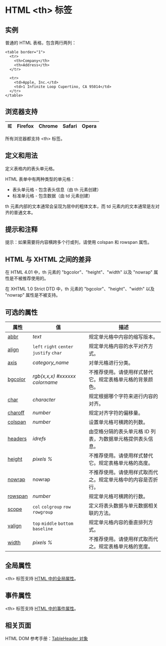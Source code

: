 # HTML &lt;th&gt; 标签

## 实例

普通的 HTML 表格，包含两行两列：

```
<table border="1">
  <tr>
    <th>Company</th>
    <th>Address</th>
  </tr>

  <tr>
    <td>Apple, Inc.</td>
    <td>1 Infinite Loop Cupertino, CA 95014</td>
  </tr>
</table>

```



## 浏览器支持

| IE | Firefox | Chrome | Safari | Opera |
| --- | --- | --- | --- | --- |

所有浏览器都支持 &lt;th&gt; 标签。

## 定义和用法

定义表格内的表头单元格。

HTML 表单中有两种类型的单元格：

*   表头单元格 - 包含表头信息（由 th 元素创建）
*   标准单元格 - 包含数据（由 td 元素创建）

th 元素内部的文本通常会呈现为居中的粗体文本，而 td 元素内的文本通常是左对齐的普通文本。

## 提示和注释

提示：如果需要将内容横跨多个行或列，请使用 colspan 和 rowspan 属性。

## HTML 与 XHTML 之间的差异

在 HTML 4.01 中，th 元素的 "bgcolor"、"height"、"width" 以及 "nowrap" 属性是不被推荐使用的。

在 XHTML 1.0 Strict DTD 中，th 元素的 "bgcolor"、"height"、"width" 以及 "nowrap" 属性是不被支持。

## 可选的属性

| 属性 | 值 | 描述 |
| --- | --- | --- |
| [abbr](/tags/att_th_abbr.asp "HTML &lt;th&gt; 标签的 abbr 属性") | _text_ | 规定单元格中内容的缩写版本。 |
| [align](/tags/att_th_align.asp "HTML &lt;th&gt; 标签的 align 属性") |    `left`   `right`   `center`   `justify`   `char` | 规定单元格内容的水平对齐方式。 |
| [axis](/tags/att_th_axis.asp "HTML &lt;th&gt; 标签的 axis 属性") | *category_name* | 对单元格进行分类。 |
| [bgcolor](/tags/att_th_bgcolor.asp "HTML &lt;th&gt; 标签的 bgcolor 属性") |    _rgb(x,x,x)_   _#xxxxxx_   _colorname_ | 不推荐使用。请使用样式替代它。规定表格单元格的背景颜色。 |
| [char](/tags/att_th_char.asp "HTML &lt;th&gt; 标签的 char 属性") | _character_ | 规定根据哪个字符来进行内容的对齐。 |
| [charoff](/tags/att_th_charoff.asp "HTML &lt;th&gt; 标签的 charoff 属性") | _number_ | 规定对齐字符的偏移量。 |
| [colspan](/tags/att_th_colspan.asp "HTML &lt;th&gt; 标签的 colspan 属性") | _number_ | 设置单元格可横跨的列数。 |
| [headers](/tags/att_th_headers.asp "HTML &lt;th&gt; 标签的 headers 属性") | _idrefs_ | 由空格分隔的表头单元格 ID 列表，为数据单元格提供表头信息。 |
| [height](/tags/att_th_height.asp "HTML &lt;th&gt; 标签的 height 属性") |    _pixels_   _%_ | 不推荐使用。请使用样式替代它。规定表格单元格的高度。 |
| [nowrap](/tags/att_th_nowrap.asp "HTML &lt;th&gt; 标签的 nowrap 属性") | nowrap | 不推荐使用。请使用样式取而代之。规定单元格中的内容是否折行。 |
| [rowspan](/tags/att_th_rowspan.asp "HTML &lt;th&gt; 标签的 rowspan 属性") | _number_ | 规定单元格可横跨的行数。 |
| [scope](/tags/att_th_scope.asp "HTML &lt;th&gt; 标签的 scope 属性") |    `col`   `colgroup`   `row`   `rowgroup` | 定义将表头数据与单元数据相关联的方法。 |
| [valign](/tags/att_th_valign.asp "HTML &lt;th&gt; 标签的 valign 属性") |    `top`   `middle`   `bottom`   `baseline` | 规定单元格内容的垂直排列方式。 |
| [width](/tags/att_th_width.asp "HTML &lt;th&gt; 标签的 width 属性") |    _pixels_   _%_ | 不推荐使用。请使用样式取而代之。规定表格单元格的宽度。 |

## 全局属性

&lt;th&gt; 标签支持 [HTML 中的全局属性](/tags/html_ref_standardattributes.asp)。

## 事件属性

&lt;th&gt; 标签支持 [HTML 中的事件属性](/tags/html_ref_eventattributes.asp)。

## 相关页面

HTML DOM 参考手册：[TableHeader 对象](/jsref/dom_obj_tablehead.asp "HTML DOM TableHeader 对象")
